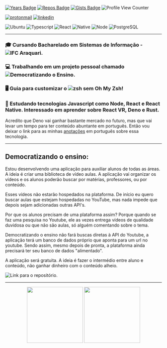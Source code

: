 [![Years Badge](https://badges.pufler.dev/years/hbenvenutti)](https://badges.pufler.dev)
[![Repos Badge](https://badges.pufler.dev/repos/hbenvenutti)](https://badges.pufler.dev)
[![Gists Badge](https://badges.pufler.dev/gists/hbenvenutti)](https://badges.pufler.dev)
![Profile View Counter](https://komarev.com/ghpvc/?username=hbenvenutti)

[![protonmail](https://img.shields.io/badge/ProtonMail-8B89CC?style=for-the-badge&logo=protonmail&logoColor=white)](mailto:huambenvenutti@protonmail.com)
[![linkedin](https://img.shields.io/badge/LinkedIn-0077B5?style=for-the-badge&logo=linkedin&logoColor=white)](https://linkedin.com/in/huam-benvenutti)

![Ubuntu](https://img.shields.io/badge/Ubuntu-E95420?style=for-the-badge&logo=ubuntu&logoColor=white)
![Typescript](https://img.shields.io/badge/TypeScript-007ACC?style=for-the-badge&logo=typescript&logoColor=white)
![React](https://img.shields.io/badge/React-20232A?style=for-the-badge&logo=react&logoColor=61DAFB)
![Native](https://img.shields.io/badge/React_Native-20232A?style=for-the-badge&logo=react&logoColor=61DAFB)
![Node](https://img.shields.io/badge/Node.js-43853D?style=for-the-badge&logo=node.js&logoColor=white)
![PostgreSQL](https://img.shields.io/badge/PostgreSQL-316192?style=for-the-badge&logo=postgresql&logoColor=white)

<hr>
 	

### :mortar_board: Cursando Bacharelado em Sistemas de Informação - ![IFC Araquari](https://araquari.ifc.edu.br/).
### :computer: Trabalhando em um projeto pessoal chamado ![Democratizando o Ensino](https://github.com/SevenSeas-tech/dem-ensino).
### 🖥️ Guia para customizar o ![zsh sem Oh My Zsh!](https://hbenvenutti.notion.site/Configurando-o-ZSH-sem-o-OH-MY-ZSH-64cffdcbc55745339a8a1c2d9c1455d2)
### :book: Estudando tecnologias Javascript como Node, React e React Native. Interessado em aprender sobre React VR, Deno e Rust.


Acredito que Deno vai ganhar bastante mercado no futuro, mas que vai levar um tempo para ter conteúdo abuntante em português. Então vou deixar o link para as minhas [anotações](https://www.notion.so/Deno-0c7cac084b9443fcaedbe679e77ea551) em português sobre essa tecnologia.

<hr>

## Democratizando o ensino:

Estou desenvolvendo uma aplicação para auxiliar alunos de todas as áreas. A ideia é criar uma biblioteca de vídeo aulas. A aplicação vai organizar os vídeos e os alunos poderão buscar por matérias, professores, ou por conteúdo.

Esses vídeos não estarão hospedados na plataforma. De início eu quero buscar aulas que estejam hospedadas no YouTube, mas nada impede que depois sejam adicionadas outras API's.

Por que os alunos precisam de uma plataforma assim? Porque quando se faz uma pesquisa no Youtube, ele as vezes entrega vídeos de qualidade duvidosa ou que não são aulas, só alguém comentando sobre o tema.

Democratizando o ensino não fará buscas diretas à API do Youtube, a aplicação terá um banco de dados próprio que aponta para um url no youtube. Sendo assim, mesmo depois de pronta, a plataforma ainda precisará ter seu banco de dados "alimentado".

A aplicação será gratuita. A ideia é fazer o intermédio entre aluno e conteúdo, não ganhar dinheiro com o conteúdo alheio.

![Link para o repositório.](https://github.com/SevenSeas-tech/dem-ensino)

<hr>

<div align="center">

<img height="180em" src="https://github-readme-stats.vercel.app/api?username=hbenvenutti&show_icons=true&theme=onedark&count_private=true">
 
<img height="180em" src="https://github-readme-stats.vercel.app/api/top-langs/?username=hbenvenutti&layout=compact&theme=onedark"> 

</div>


<!--
**hbenvenutti/hbenvenutti** is a ✨ _special_ ✨ repository because its `README.md` (this file) appears on your GitHub profile.


Here are some ideas to get you started:

- 🔭 I’m currently working on ...
- 🌱 I’m currently learning ...
- 👯 I’m looking to collaborate on ...
- 🤔 I’m looking for help with ...
- 💬 Ask me about ...
- 📫 How to reach me: ...
- 😄 Pronouns: ...
- ⚡ Fun fact: ...
-->
